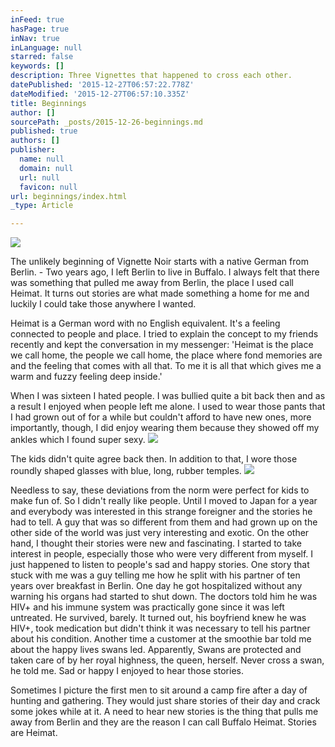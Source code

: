 ```yaml
---
inFeed: true
hasPage: true
inNav: true
inLanguage: null
starred: false
keywords: []
description: Three Vignettes that happened to cross each other.
datePublished: '2015-12-27T06:57:22.778Z'
dateModified: '2015-12-27T06:57:10.335Z'
title: Beginnings
author: []
sourcePath: _posts/2015-12-26-beginnings.md
published: true
authors: []
publisher:
  name: null
  domain: null
  url: null
  favicon: null
url: beginnings/index.html
_type: Article

---
```

![](https://the-grid-user-content.s3-us-west-2.amazonaws.com/5f99e3ea-75db-470c-947e-e0746c601462.jpg)

The unlikely beginning of Vignette Noir starts
with a native German from Berlin. - Two years ago, I left Berlin to live in Buffalo. I always felt that there was something that pulled me away from Berlin, the place I used call Heimat. It turns out stories are what made something a home for me and luckily I could take those anywhere I wanted.

Heimat is a German
word with no English equivalent. It's a feeling connected to people and place. I tried to explain the concept to my friends recently and kept the conversation in my messenger: 'Heimat is the place we call home, the
people we call home, the place where fond memories are and the feeling that
comes with all that. To me it is all that which gives me a warm and fuzzy
feeling deep inside.' 

When I was
sixteen I hated people. I was bullied quite a bit back then and as a result I
enjoyed when people left me alone. I used to wear those pants that I had grown
out of for a while but couldn't afford to have new ones, more importantly, though,
I did enjoy wearing them because they showed off my ankles which I found super
sexy. ![](https://the-grid-user-content.s3-us-west-2.amazonaws.com/225433f3-68dd-4e1f-9e15-3d0fec86fc4d.jpg)

The kids didn't quite agree back then. In addition to that, I wore those
roundly shaped glasses with blue, long, rubber temples. ![](https://the-grid-user-content.s3-us-west-2.amazonaws.com/03e40511-747a-464b-ab29-d77ecee3cbf5.jpg)

Needless to say, these deviations from the norm were perfect for kids to make fun of. So I didn't really like people. Until I
moved to Japan for a year and everybody was interested in this strange
foreigner and the stories he had to tell. A guy that was so different from them
and had grown up on the other side of the world was just very interesting and
exotic. On the other hand, I thought their stories were new and fascinating. I started to
take interest in people, especially those who were very different from myself. I
just happened to listen to people's sad and happy stories. One story that stuck
with me was a guy telling me how he split with his partner of ten years over
breakfast in Berlin. One day he got hospitalized without any warning his organs
had started to shut down. The doctors told him he was HIV+ and his immune
system was practically gone since it was left untreated. He survived, barely.
It turned out, his boyfriend knew he was HIV+, took medication but didn't think
it was necessary to tell his partner about his condition. Another time a
customer at the smoothie bar told me about the happy lives swans led. Apparently,
Swans are protected and taken care of by her royal highness, the queen,
herself. Never cross a swan, he told me. Sad or happy I enjoyed to hear those stories.

Sometimes I picture the
first men to sit around a camp fire after a day of hunting and gathering. They would
just share stories of their day and crack some jokes while at it. A need to hear new stories is the thing that pulls me away from Berlin and they are the reason I can call Buffalo Heimat. Stories are Heimat.